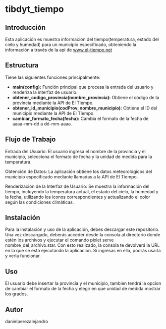 # tibdyt_tiempo
## Introducción
Esta aplicación es muestra información del tiempo(temperatura, estado del cielo y humedad) para un municipio especificado,  obteniendo la información a través de la api de www.el-tiempo.net

## Estructura
Tiene las siguientes funciones principalmente:
- **main(config):** Función principal que procesa la entrada del usuario y renderiza la interfaz de usuario.
- **obtener_codigo_provincia(nombre_provincia):** Obtiene el código de la provincia mediante la API de El Tiempo.
- **obtener_id_municipio(codProv, nombre_municipio):** Obtiene el ID del municipio mediante la API de El Tiempo.
- **cambiar_formato_fecha(fecha):** Cambia el formato de la fecha de aaaa-mm-dd a dd-mm-aaaa.

## Flujo de Trabajo 
Entrada del Usuario:
El usuario ingresa el nombre de la provincia y el municipio, selecciona el formato de fecha y la unidad de medida para la temperatura.

Obtención de Datos:
La aplicación obtiene los datos meteorológicos del municipio especificado mediante llamadas a la API de El Tiempo.
  
Renderización de la Interfaz de Usuario:
Se muestra la información del tiempo, incluyendo la temperatura actual, el estado del cielo, la humedad y la fecha, utilizando los iconos correspondientes y actualizando el color según las condiciones climáticas.

## Instalación
Para la instalación y uso de la aplicación, debes descargar este repositorio. Una vez descargado, deberás acceder desde la consola al directorio donde estén los archivos y ejecutar el comando pixlet serve nombre_del_archivo.star. Con esto realizado, la consola te devolverá la URL en la que se está ejecutando la aplicación. Si ingresas en ella, podrás usarla y verla funcionar.

## Uso
El usuario debe insertar la provincia y el municipio, tambien tendrá la opcion de cambiar el formato de la fecha y elegir en que unidad de medida mostrar los grados.

## Autor
danielperezalejandro
